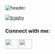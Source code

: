 ![header](https://github.com/Shashwat0227/Shashwat0227/assets/98209486/82cb72d0-b994-4db8-a993-72617e1866be)


[![trophy](https://github-profile-trophy.vercel.app/?username=Shashwat0227)](https://github.com/ryo-ma/github-profile-trophy)

<h3 align="left">Connect with me:</h3>
<p align="left">
<a href="https://x.com/Itsshashwat27" target="blank"><img align="center" src="https://cdn.jsdelivr.net/npm/simple-icons@3.0.1/icons/twitter.svg" alt="" height="30" width="40" /></a>
<a href="[your link](https://www.linkedin.com/in/shashwat-chaturvedi-2a68ba187/)" target="blank"><img align="center" src="https://cdn.jsdelivr.net/npm/simple-icons@3.0.1/icons/linkedin.svg" alt="" height="30" width="40" /></a>
</p>

